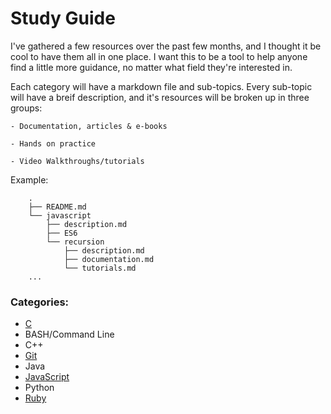 # Study Guide

I've gathered a few resources over the past few months, and I thought it be cool to have them all in one place.
I want this to be a tool to help anyone find a little more guidance, no matter what field they're interested in.

Each category will have a markdown file and sub-topics. Every sub-topic will have a breif description, and it's resources will be broken up in three groups:

    - Documentation, articles & e-books

    - Hands on practice

    - Video Walkthroughs/tutorials

Example:

```
    .
    ├── README.md
    └── javascript
        ├── description.md
        ├── ES6
        └── recursion
            ├── description.md
            ├── documentation.md
            └── tutorials.md
    ...
```

### Categories:

- [C](./c/description.md)
- BASH/Command Line
- C++
- [Git](./git_vc/description.md)
- Java
- [JavaScript](./javascript/description.md)
- Python
- [Ruby](./ruby/description.md)
